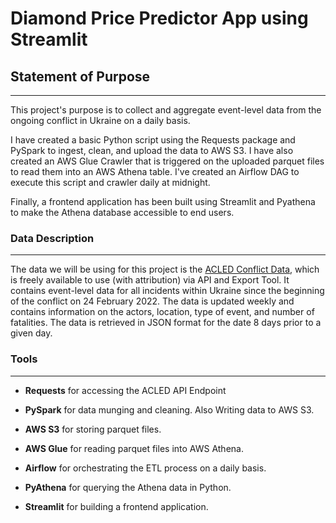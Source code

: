# **Diamond Price Predictor App using Streamlit** #

## **Statement of Purpose** ##

****

This project's purpose is to collect and aggregate event-level data from the ongoing conflict in Ukraine on a daily basis. 

I have created a basic Python script using the Requests package and PySpark to ingest, clean, and upload the data to AWS S3. I have also created an AWS Glue Crawler that is triggered on the uploaded parquet files to read them into an AWS Athena table. I've created an Airflow DAG to execute this script and crawler daily at midnight.

Finally, a frontend application has been built using Streamlit and Pyathena to make the Athena database accessible to end users.

### **Data Description** ###

****

The data we will be using for this project is the [ACLED Conflict Data](https://www.acleddata.com), which is freely available to use (with attribution) via API and Export Tool. It contains event-level data for all incidents within Ukraine since the beginning of the conflict on 24 February 2022. The data is updated weekly and contains information on the actors, location, type of event, and number of fatalities. The data is retrieved in JSON format for the date 8 days prior to a given day.

### **Tools** ###

****

- **Requests** for accessing the ACLED API Endpoint

- **PySpark** for data munging and cleaning. Also Writing data to AWS S3.

- **AWS S3** for storing parquet files.

- **AWS Glue** for reading parquet files into AWS Athena.

- **Airflow** for orchestrating the ETL process on a daily basis.

- **PyAthena** for querying the Athena data in Python.

- **Streamlit** for building a frontend application.
